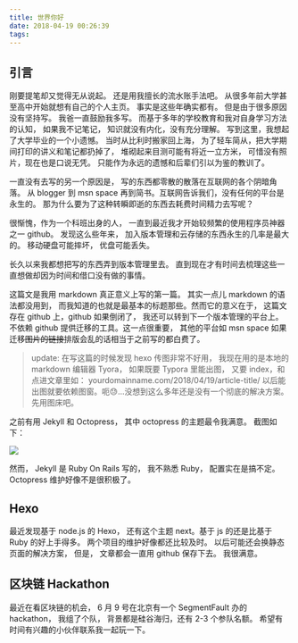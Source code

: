 ```yaml
---
title: 世界你好
date: 2018-04-19 00:26:39
tags:
---
```


## 引言

刚要提笔却又觉得无从说起。 还是用我擅长的流水账手法吧。 从很多年前大学甚至高中开始就想有自己的个人主页。 事实是这些年确实都有。 但是由于很多原因没有坚持写。 我爸一直鼓励我多写。 而基于多年的学校教育和我对自身学习方法的认知， 如果我不记笔记， 知识就没有内化，没有充分理解。 写到这里，我想起了大学毕业的一个小遗憾。 当时从比利时搬家回上海， 为了轻车简从，把大学期间打印的讲义和笔记都扔掉了， 堆砌起来目测可能有将近一立方米， 可惜没有照片，现在也是口说无凭。 只能作为永远的遗憾和后辈们引以为鉴的教训了。 

一直没有去写的另一个原因是， 写的东西都零散的散落在互联网的各个阴暗角落。 从 blogger 到 msn space 再到简书。互联网告诉我们，没有任何的平台是永生的。 那为什么要为了这种转瞬即逝的东西去耗费时间精力去写呢？

很惭愧，作为一个科班出身的人， 一直到最近我才开始较频繁的使用程序员神器之一 github。 发现这么些年来， 加入版本管理和云存储的东西永生的几率是最大的。 移动硬盘可能摔坏， 优盘可能丢失。 

长久以来我都想把写的东西弄到版本管理里去。 直到现在才有时间去梳理这些一直想做却因为时间和借口没有做的事情。

这篇文是我用 markdown 真正意义上写的第一篇。 其实一点儿 markdown 的语法都没用到， 而我知道的也就是最基本的标题那些。然而它的意义在于， 这篇文存在 github 上，github 如果倒闭了， 我还可以转到下一个版本管理的平台上。不依赖 github 提供迁移的工具。这一点很重要， 其他的平台如 msn space 如果迁移~~图片的链接~~排版会乱的话相当于之前写的都白费了。 

> update: 在写这篇的时候发现 hexo 传图非常不好用， 我现在用的是本地的 markdown 编辑器 Tyora， 如果既要 Typora 里能出图， 又要 index，和点进文章里如： yourdomainname.com/2018/04/19/article-title/ 以后能出图就要依赖图窗。呃😓...没想到这么多年还是没有一个彻底的解决方案。 先用图床吧。

之前有用 Jekyll 和 Octopress， 其中 octopress 的主题最令我满意。 截图如下：

<img src="https://ws1.sinaimg.cn/large/006tKfTcly1fqi0w67te1j30vf0i2gpa.jpg" />

然而， Jekyll 是 Ruby On Rails 写的， 我不熟悉 Ruby， 配置实在是搞不定。 Octopress 维护好像不是很积极了。

## Hexo

最近发现基于 node.js 的 Hexo， 还有这个主题 next。基于 js 的还是比基于 Ruby 的好上手得多。 两个项目的维护好像都还比较及时。 以后可能还会换静态页面的解决方案， 但是， 文章都会一直用 github 保存下去。 我很满意。

## 区块链 Hackathon

最近在看区块链的机会， 6 月 9 号在北京有一个 SegmentFault 办的 hackathon， 我组了个队， 背景都是硅谷海归，还有 2-3 个参队名额。 希望有时间有兴趣的小伙伴联系我一起玩一下。 